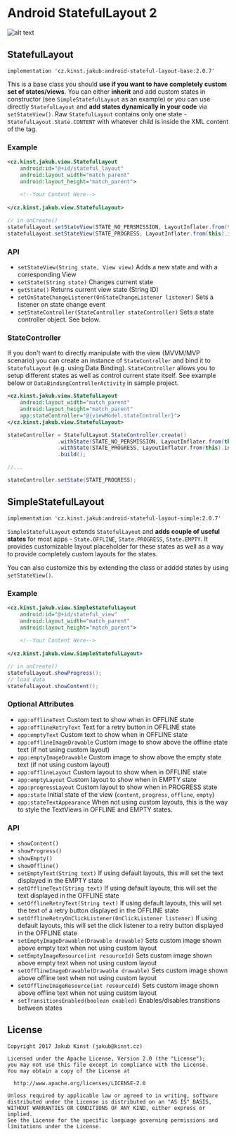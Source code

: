 # Android StatefulLayout 2
![alt text](screen.gif)

## StatefulLayout
    implementation 'cz.kinst.jakub:android-stateful-layout-base:2.0.7'
    
This is a base class you should **use if you want to have completely custom set of states/views**. You can either **inherit** and add custom states in constructor 
(see `SimpleStatefulLayout` as an example) or you can use directly `StatefulLayout` and **add states dynamically in your code** via `setStateView()`. Raw `StatefulLayout` 
contains only one state - `StatefulLayout.State.CONTENT` with whatever child is inside the XML content of the tag.

### Example
```xml
<cz.kinst.jakub.view.StatefulLayout
	android:id="@+id/stateful_layout"
	android:layout_width="match_parent"
	android:layout_height="match_parent">
	
	<!--Your Content Here-->
		
</cz.kinst.jakub.view.StatefulLayout>
```
```java
// in onCreate()
statefulLayout.setStateView(STATE_NO_PERSMISSION, LayoutInflater.from(this).inflate(R.layout.state_no_permission, null));
statefulLayout.setStateView(STATE_PROGRESS, LayoutInflater.from(this).inflate(R.layout.state_progress, null));
```

### API
- `setStateView(String state, View view)` Adds a new state and with a corresponding View
- `setState(String state)` Changes current state
- `getState()` Returns current view state (String ID)
- `setOnStateChangeListener(OnStateChangeListener listener)` Sets a listener on state change event
- `setStateController(StateController stateController)` Sets a state controller object. See below.

### StateController
If you don't want to directly manipulate with the view (MVVM/MVP scenario) you can create an instance of `StateController` 
and bind it to `StatefulLayout` (e.g. using Data Binding). `StateController` allows you to setup different states as well as control current state itself. 
See example below or `DataBindingControllerActivity` in sample project.

```xml
<cz.kinst.jakub.view.StatefulLayout
	android:layout_width="match_parent"
	android:layout_height="match_parent"
	app:stateController="@{viewModel.stateController}">
</cz.kinst.jakub.view.StatefulLayout>
```
```java
stateController = StatefulLayout.StateController.create()
				.withState(STATE_NO_PERSMISSION, LayoutInflater.from(this).inflate(R.layout.state_no_permission, null))
				.withState(STATE_PROGRESS, LayoutInflater.from(this).inflate(R.layout.state_progress, null))
				.build();

//...

stateController.setState(STATE_PROGRESS);
```

## SimpleStatefulLayout
    implementation 'cz.kinst.jakub:android-stateful-layout-simple:2.0.7'
    
`SimpleStatefulLayout` extends `StatefulLayout` and **adds couple of useful states** for most apps - `State.OFFLINE`, `State.PROGRESS`, `State.EMPTY`. It provides customizable layout
placeholder for these states as well as a way to provide completely custom layouts for the states.

You can also customize this by extending the class or adddd states by using `setStateView()`.

### Example
```xml
<cz.kinst.jakub.view.SimpleStatefulLayout
	android:id="@+id/stateful_view"
	android:layout_width="match_parent"
	android:layout_height="match_parent">
	
	<!--Your Content Here-->
		
</cz.kinst.jakub.view.SimpleStatefulLayout>
```
```java
// in onCreate()
statefulLayout.showProgress();
// load data
statefulLayout.showContent();
```

### Optional Attributes
- `app:offlineText` Custom text to show when in OFFLINE state
- `app:offlineRetryText` Text for a retry button in OFFLINE state
- `app:emptyText` Custom text to show when in OFFLINE state
- `app:offlineImageDrawable` Custom image to show above the offline state text (if not using custom layout)
- `app:emptyImageDrawable` Custom image to show above the empty state text (if not using custom layout)
- `app:offlineLayout` Custom layout to show when in OFFLINE state
- `app:emptyLayout` Custom layout to show when in EMPTY state
- `app:progressLayout` Custom layout to show when in PROGRESS state
- `app:state` Initial state of the view (`content`, `progress`, `offline`, `empty`)
- `app:stateTextAppearance` When not using custom layouts, this is the way to style the TextViews in OFFLINE and EMPTY states.

### API
- `showContent()`
- `showProgress()`
- `showEmpty()`
- `showOffline()`
- `setEmptyText(String text)` If using default layouts, this will set the text displayed in the EMPTY state
- `setOfflineText(String text)` If using default layouts, this will set the text displayed in the OFFLINE state
- `setOfflineRetryText(String text)` If using default layouts, this will set the text of a retry button displayed in the OFFLINE state
- `setOfflineRetryOnClickListener(OnClickListener listener)` If using default layouts, this will set the click listener to a retry button displayed in the OFFLINE state
- `setEmptyImageDrawable(Drawable drawable)` Sets custom image shown above empty text when not using custom layout
- `setEmptyImageResource(int resourceId)` Sets custom image shown above empty text when not using custom layout
- `setOfflineImageDrawable(Drawable drawable)` Sets custom image shown above offline text when not using custom layout
- `setOfflineImageResource(int resourceId)` Sets custom image shown above offline text when not using custom layout
- `setTransitionsEnabled(boolean enabled)` Enables/disables transitions between states

## License
    Copyright 2017 Jakub Kinst (jakub@kinst.cz)
    
    Licensed under the Apache License, Version 2.0 (the "License");
    you may not use this file except in compliance with the License.
    You may obtain a copy of the License at
    
      http://www.apache.org/licenses/LICENSE-2.0
    
    Unless required by applicable law or agreed to in writing, software
    distributed under the License is distributed on an "AS IS" BASIS,
    WITHOUT WARRANTIES OR CONDITIONS OF ANY KIND, either express or implied.
    See the License for the specific language governing permissions and
    limitations under the License.


